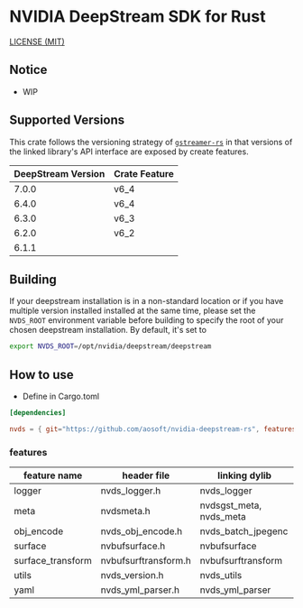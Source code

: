 NVIDIA DeepStream SDK for Rust
=====

[LICENSE (MIT)](LICENSE)

## Notice

* WIP

## Supported Versions
This crate follows the versioning strategy of [`gstreamer-rs`](https://crates.io/crates/gstreamer) in that versions of the linked library's API interface are exposed by create features.

| DeepStream Version | Crate Feature |
|--------------------|---------------|
| 7.0.0              | v6_4          |
| 6.4.0              | v6_4          |
| 6.3.0              | v6_3          |
| 6.2.0              | v6_2          |
| 6.1.1              |               |

## Building

If your deepstream installation is in a non-standard location or if you have multiple version installed installed at the same time, please set the `NVDS_ROOT` environment variable before building to specify the root of your chosen deepstream installation. By default, it's set to
```sh
export NVDS_ROOT=/opt/nvidia/deepstream/deepstream
```

## How to use

* Define in Cargo.toml

```toml
[dependencies]

nvds = { git="https://github.com/aosoft/nvidia-deepstream-rs", features = ["all"] }
```

### features

| feature name      | header file          | linking dylib           |
|-------------------|----------------------|-------------------------|
| logger            | nvds_logger.h        | nvds_logger             |
| meta              | nvdsmeta.h           | nvdsgst_meta, nvds_meta |
| obj_encode        | nvds_obj_encode.h    | nvds_batch_jpegenc      |
| surface           | nvbufsurface.h       | nvbufsurface            |
| surface_transform | nvbufsurftransform.h | nvbufsurftransform      |
| utils             | nvds_version.h       | nvds_utils              |
| yaml              | nvds_yml_parser.h    | nvds_yml_parser         |

